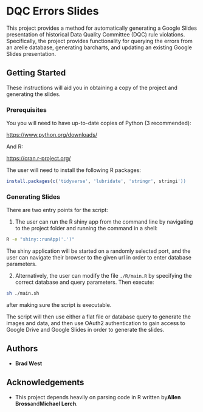 # DQC Errors Slides

This project provides a method for automatically generating a Google Slides presentation of historical Data Quality Committee (DQC) rule violations.  Specifically, the project provides functionality for querying the errors from an arelle database, generating barcharts, and updating an existing Google Slides presentation.

## Getting Started

These instructions will aid you in obtaining a copy of the project and generating the slides.

### Prerequisites

You you will need to have up-to-date copies of Python (3 recommended):


https://www.python.org/downloads/


And R:
 

https://cran.r-project.org/

The user will need to install the following R packages:

```R
install.packages(c('tidyverse', 'lubridate', 'stringr', stringi'))
```

### Generating Slides

There are two entry points for the script:

1. The user can run the R shiny app from the command line by navigating to the project folder and running the command in a shell:
    
```bash
R -e "shiny::runApp('.')"
```
The shiny application will be started on a randomly selected port, and the user can navigate their browser to the given url in order to enter database parameters.

2. Alternatively, the user can modify the file ```./R/main.R``` by specifying the correct database and query parameters.  Then execute:

```bash
sh ./main.sh
```

after making sure the script is executable.  

The script will then use either a flat file or database query to generate the images and data, and then use OAuth2 authentication to gain access to Google Drive and Google Slides in order to generate the slides.
 
## Authors

* **Brad West**

## Acknowledgements

* This project depends heavily on parsing code in R  written by**Allen Bross**and**Michael Lerch**. 

